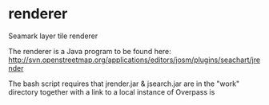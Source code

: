 # renderer
Seamark layer tile renderer

The renderer is a Java program to be found here: http://svn.openstreetmap.org/applications/editors/josm/plugins/seachart/jrender

The bash script requires that jrender.jar & jsearch.jar are in the "work" directory together with a link to a local instance of Overpass is
